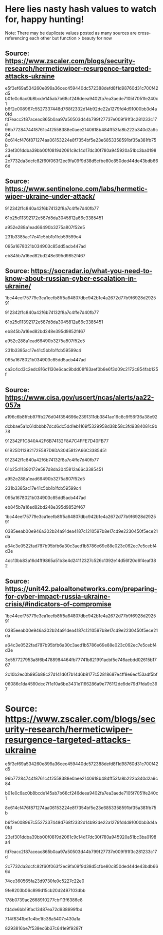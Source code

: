 # Here lies nasty hash values to watch for, happy hunting!
Note: There may be duplicate values posted as many sources are cross-referencing each other but function > beauty for now

## Source: https://www.zscaler.com/blogs/security-research/hermeticwiper-resurgence-targeted-attacks-ukraine

e5f3ef69a534260e899a36cec459440dc572388defd8f1d98760d31c700f42d5
b01e0c6ac0b8bcde145ab7b68cf246deea9402fa7ea3aede7105f7051fe240c1
b6f2e008967c5527337448d768f2332d14b92de22a1279fd4d91000bb3d4a0fd
fd7eacc2f87aceac865b0aa97a50503d44b799f27737e009f91f3c281233c17d
96b77284744f8761c4f2558388e0aee2140618b484ff53fa8b222b340d2a9c84
8c614cf476f871274aa06153224e8f7354bf5e23e6853358591bf35a381fb75b
23ef301ddba39bb00f0819d2061c9c14d17dc30f780a945920a51bc3ba0198a4
2c7732da3dcfc82f60f063f2ec9fa09f9d38d5cfbe80c850ded44de43bdb666d

## Source: https://www.sentinelone.com/labs/hermetic-wiper-ukraine-under-attack/

912342f1c840a42f6b74132f8a7c4ffe7d40fb77

61b25d11392172e587d8da3045812a66c3385451

a952e288a1ead66490b3275a807f52e5

231b3385ac17e41c5bb1b1fcb59599c4

095a1678021b034903c85dd5acb447ad

eb845b7a16ed82bd248e395d9852f467

## Source: https://socradar.io/what-you-need-to-know-about-russian-cyber-escalation-in-ukraine/

1bc44eef75779e3ca1eefb8ff5a64807dbc942b1e4a2672d77b9f6928d292591

912342f1c840a42f6b74132f8a7c4ffe7d40fb77

61b25d11392172e587d8da3045812a66c3385451

eb845b7a16ed82bd248e395d9852f467

a952e288a1ead66490b3275a807f52e5

231b3385ac17e41c5bb1b1fcb59599c4

095a1678021b034903c85dd5acb447ad

ca3c4cd3c2edc816c1130e6cac9bdd08f83aef0b8e6f3d09c2172c854fab125f 

## Source: https://www.cisa.gov/uscert/ncas/alerts/aa22-057a

a196c6b8ffcb97ffb276d04f354696e2391311db3841ae16c8c9f56f36a38e92

dcbbae5a1c61dbbbb7dcd6dc5dd1eb1169f5329958d38b58c3fd9384081c9b78

912342F1C840A42F6B74132F8A7C4FFE7D40FB77

61B25D11392172E587D8DA3045812A66C3385451

912342f1c840a42f6b74132f8a7c4ffe7d40fb77

61b25d11392172e587d8da3045812a66c3385451

a952e288a1ead66490b3275a807f52e5

231b3385ac17e41c5bb1b1fcb59599c4

095a1678021b034903c85dd5acb447ad

eb845b7a16ed82bd248e395d9852f467

1bc44eef75779e3ca1eefb8ff5a64807dbc942b1e4a2672d77b9f6928d292591

0385eeab00e946a302b24a91dea4187c1210597b8e17cd9e2230450f5ece21da

a64c3e0522fad787b95bfb6a30c3aed1b5786e69e88e023c062ec7e5cebf4d3e

4dc13bb83a16d4ff9865a51b3e4d24112327c526c1392e14d56f20d6f4eaf382

## Source: https://unit42.paloaltonetworks.com/preparing-for-cyber-impact-russia-ukraine-crisis/#indicators-of-compromise

1bc44eef75779e3ca1eefb8ff5a64807dbc942b1e4a2672d77b9f6928d292591

0385eeab00e946a302b24a91dea4187c1210597b8e17cd9e2230450f5ece21da

a64c3e0522fad787b95bfb6a30c3aed1b5786e69e88e023c062ec7e5cebf4d3e

3c557727953a8f6b4788984464fb77741b821991acbf5e746aebdd02615b1767

2c10b2ec0b995b88c27d141d6f7b14d6b8177c52818687e4ff8e6ecf53adf5bf

06086c1da4590dcc7f1e10a6be3431e1166286a9e7761f2de9de79d7fda9c397


# Source: https://www.zscaler.com/blogs/security-research/hermeticwiper-resurgence-targeted-attacks-ukraine

e5f3ef69a534260e899a36cec459440dc572388defd8f1d98760d31c700f42d5

96b77284744f8761c4f2558388e0aee2140618b484ff53fa8b222b340d2a9c84

b01e0c6ac0b8bcde145ab7b68cf246deea9402fa7ea3aede7105f7051fe240c1

8c614cf476f871274aa06153224e8f7354bf5e23e6853358591bf35a381fb75b

b6f2e008967c5527337448d768f2332d14b92de22a1279fd4d91000bb3d4a0fd

23ef301ddba39bb00f0819d2061c9c14d17dc30f780a945920a51bc3ba0198a4

fd7eacc2f87aceac865b0aa97a50503d44b799f27737e009f91f3c281233c17d

2c7732da3dcfc82f60f063f2ec9fa09f9d38d5cfbe80c850ded44de43bdb666d

74ce360565fa23d9730fe0c5227c22e0

9fe8203b06c899d15cb20d2497103dbb

178b0739ac2668910277cbf13f6386e8

fd4de6bb19fac13487ea72d938999fbd

714f8341bd1c4bc1fc38a5407c430a1a

8293816be7f538ec6b37c641e9f9287f


